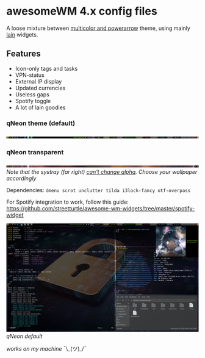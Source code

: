 # awesomeWM 4.x config files


A loose mixture between [multicolor and powerarrow](https://github.com/lcpz/awesome-copycats) theme, using mainly [lain](https://github.com/lcpz/lain) widgets.



## Features

- Icon-only tags and tasks
- VPN-status
- External IP display
- Updated currencies
- Useless gaps
- Spotify toggle
- A lot of lain goodies


### qNeon theme (default)

![](https://github.com/glowsquid/awesomewm-config/blob/master/screenshots/wibar.png)


### qNeon transparent
![](https://github.com/glowsquid/awesomewm-config/blob/master/screenshots/wibar-transparent.png)
*Note that the systray (far right) [can't change alpha](https://github.com/awesomeWM/awesome/issues/363). Choose your wallpaper accordingly*




Dependencies: ```dmenu scrot unclutter tilda i3lock-fancy otf-overpass ```


For Spotify integration to work, follow this guide: https://github.com/streetturtle/awesome-wm-widgets/tree/master/spotify-widget




![](https://github.com/glowsquid/awesomewm-config/blob/master/screenshots/dirty.png)
*qNeon default*



*works on my machine* ¯\\\_(ツ)_/¯
